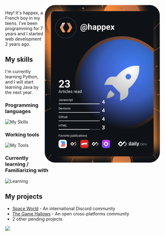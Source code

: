 <a href="https://app.daily.dev"><img src="devcard.svg" width="375" align="right" /></a><br>
Hey! It's happex, a French boy in my teens. I've been programming for 7 years and I started web development 2 years ago.

My skills
-----
I'm currently learning Python, and I will start learning Java by the next year.

### Programming languages
![My Skills](https://skillicons.dev/icons?i=html,css,js,py,md&perline=8)

### Working tools
![My Tools](https://skillicons.dev/icons?i=tailwind,express,vercel,cloudflare,replit,github,git,vscode&perline=8)

### Currently learning / Familiarizing with
![Learning](https://skillicons.dev/icons?i=nodejs,ts&perline=8)

My projects 
-----

* [Space World](https://github.com/ha2pex/space-world/) - An international Discord community
* [The Game Hallows](https://github.com/thegamehallows/) - An open cross-platforms community
* 2 other pending projects

<a href="https://github.com/anuraghazra/GitHub-Readme-stats"><img src="https://github-readme-stats.vercel.app/api/top-langs/?username=ha2pex" /></a>
